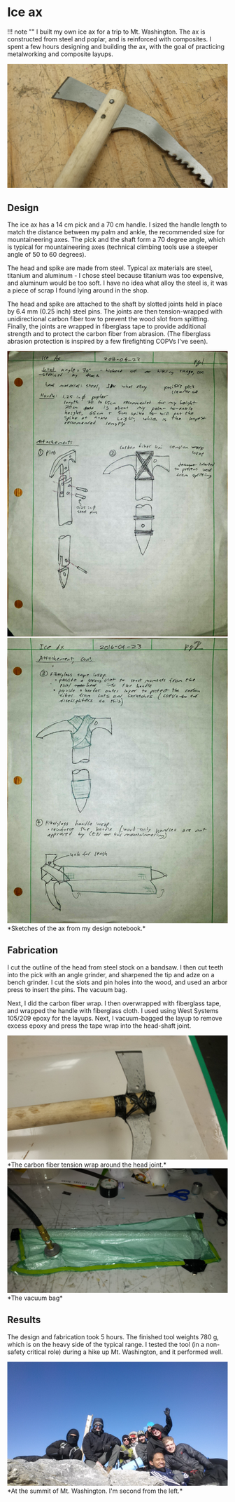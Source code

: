 # Ice ax

!!! note ""
    I built my own ice ax for a trip to Mt. Washington. The ax is constructed from steel and poplar, and is reinforced with composites. I spent a few hours designing and building the ax, with the goal of practicing metalworking and composite layups.

<img src="/assets/images/ice_ax/head_pins.jpg">

## Design
The ice ax has a 14 cm pick and a 70 cm handle. I sized the handle length to match the distance between my palm and ankle, the recommended size for mountaineering axes. The pick and the shaft form a 70 degree angle, which is typical for mountaineering axes (technical climbing tools use a steeper angle of 50 to 60 degrees).

The head and spike are made from steel. Typical ax materials are steel, titanium and aluminum - I chose steel because titanium was too expensive, and aluminum would be too soft. I have no idea what alloy the steel is, it was a piece of scrap I found lying around in the shop.

The head and spike are attached to the shaft by slotted joints held in place by 6.4 mm (0.25 inch) steel pins. The joints are then tension-wrapped with unidirectional carbon fiber tow to prevent the wood slot from splitting. Finally, the joints are wrapped in fiberglass tape to provide additional strength and to protect the carbon fiber from abrasion. (The fiberglass abrasion protection is inspired by a few firefighting COPVs I've seen).

<img src="/assets/images/ice_ax/sketch1.jpg">
<img src="/assets/images/ice_ax/sketch2.jpg">
*Sketches of the ax from my design notebook.*

## Fabrication
I cut the outline of the head from steel stock on a bandsaw. I then cut teeth into the pick with an angle grinder, and sharpened the tip and adze on a bench grinder. I cut the slots and pin holes into the wood, and used an arbor press to insert the pins.
The vacuum bag.

Next, I did the carbon fiber wrap. I then overwrapped with fiberglass tape, and wrapped the handle with fiberglass cloth. I used using West Systems 105/209 epoxy for the layups. Next, I vacuum-bagged the layup to remove excess epoxy and press the tape wrap into the head-shaft joint.

<img src="/assets/images/ice_ax/carbon_wrap.jpg">
*The carbon fiber tension wrap around the head joint.*

<img src="/assets/images/ice_ax/vac_bag.jpg">
*The vacuum bag*

## Results
The design and fabrication took 5 hours. The finished tool weights 780 g, which is on the heavy side of the typical range. I tested the tool (in a non-safety critical role) during a hike up Mt. Washington, and it performed well.

<img src="/assets/images/ice_ax/summit.jpg">
*At the summit of Mt. Washington. I'm second from the left.*